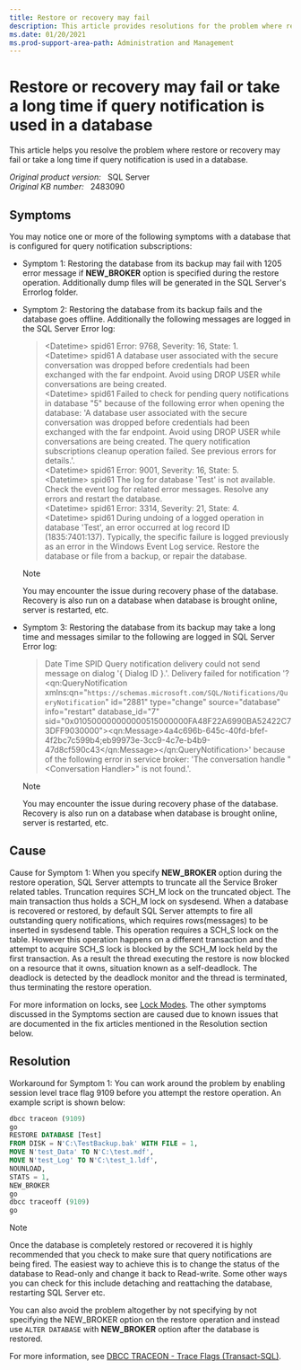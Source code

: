 ```yaml
---
title: Restore or recovery may fail
description: This article provides resolutions for the problem where restore or recovery may fail or take a long time if query notification is used in a database.
ms.date: 01/20/2021
ms.prod-support-area-path: Administration and Management
---
```

# Restore or recovery may fail or take a long time if query notification is used in a database

This article helps you resolve the problem where restore or recovery may fail or take a long time if query notification is used in a database.

_Original product version:_ &nbsp; SQL Server  
_Original KB number:_ &nbsp; 2483090

## Symptoms

You may notice one or more of the following symptoms with a database that is configured for query notification subscriptions:

- Symptom 1: Restoring the database from its backup may fail with 1205 error message if **NEW_BROKER** option is specified during the restore operation. Additionally dump files will be generated in the SQL Server's Errorlog folder.

- Symptom 2: Restoring the database from its backup fails and the database goes offline. Additionally the following messages are logged in the SQL Server Error log:

    > \<Datetime> spid61 Error: 9768, Severity: 16, State: 1.  
    \<Datetime> spid61 A database user associated with the secure conversation was dropped before credentials had been exchanged with the far endpoint. Avoid using DROP USER while conversations are being created.  
    \<Datetime> spid61 Failed to check for pending query notifications in database "5" because of the following error when opening the database: 'A database user associated with the secure conversation was dropped before credentials had been exchanged with the far endpoint. Avoid using DROP USER while conversations are being created. The query notification subscriptions cleanup operation failed. See previous errors for details.'.  
    \<Datetime> spid61 Error: 9001, Severity: 16, State: 5.  
    \<Datetime> spid61 The log for database 'Test' is not available. Check the event log for related error messages. Resolve any errors and restart the database.  
    \<Datetime> spid61 Error: 3314, Severity: 21, State: 4.  
    \<Datetime> spid61 During undoing of a logged operation in database 'Test', an error occurred at log record ID (1835:7401:137). Typically, the specific failure is logged previously as an error in the Windows Event Log service. Restore the database or file from a backup, or repair the database.

    > [!NOTE]
    > You may encounter the issue during recovery phase of the database. Recovery is also run on a database when database is brought online, server is restarted, etc.

- Symptom 3: Restoring the database from its backup may take a long time and messages similar to the following are logged in SQL Server Error log:

    > Date Time SPID Query notification delivery could not send message on dialog '{ Dialog ID }.'. Delivery failed for notification '?\<qn:QueryNotification xmlns:qn="`https://schemas.microsoft.com/SQL/Notifications/QueryNotification`" id="2881" type="change" source="database" info="restart" database_id="7" sid="0x010500000000000515000000FA48F22A6990BA52422C73DFF9030000">\<qn:Message>4a4c696b-645c-40fd-bfef-4f2bc7c599b4;eb99973e-3cc9-4c7e-b4b9-47d8cf590c43</qn:Message></qn:QueryNotification>' because of the following error in service broker: 'The conversation handle "\<Conversation Handler>" is not found.'.

    > [!NOTE]
    > You may encounter the issue during recovery phase of the database. Recovery is also run on a database when database is brought online, server is restarted, etc.

## Cause

Cause for Symptom 1: When you specify **NEW_BROKER** option during the restore operation, SQL Server attempts to truncate all the Service Broker related tables. Truncation requires SCH_M lock on the truncated object. The main transaction thus holds a SCH_M lock on sysdesend. When a database is recovered or restored, by default SQL Server attempts to fire all outstanding query notifications, which requires rows(messages) to be inserted in sysdesend table. This operation requires a SCH_S lock on the table. However this operation happens on a different transaction and the attempt to acquire SCH_S lock is blocked by the SCH_M lock held by the first transaction. As a result the thread executing the restore is now blocked on a resource that it owns, situation known as a self-deadlock. The deadlock is detected by the deadlock monitor and the thread is terminated, thus terminating the restore operation.

For more information on locks, see [Lock Modes](/previous-versions/sql/sql-server-2008-r2/ms175519(v=sql.105)). The other symptoms discussed in the Symptoms section are caused due to known issues that are documented in the fix articles mentioned in the Resolution section below.

## Resolution

Workaround for Symptom 1: You can work around the problem by enabling session level trace flag 9109 before you attempt the restore operation. An example script is shown below:

```sql
dbcc traceon (9109)
go
RESTORE DATABASE [Test] 
FROM DISK = N'C:\TestBackup.bak' WITH FILE = 1, 
MOVE N'test_Data' TO N'C:\test.mdf', 
MOVE N'test_Log' TO N'C:\test_1.ldf', 
NOUNLOAD, 
STATS = 1, 
NEW_BROKER
go
dbcc traceoff (9109)
go
```

> [!NOTE]
> Once the database is completely restored or recovered it is highly recommended that you check to make sure that query notifications are being fired. The easiest way to achieve this is to change the status of the database to Read-only and change it back to Read-write. Some other ways you can check for this include detaching and reattaching the database, restarting SQL Server etc.

You can also avoid the problem altogether by not specifying by not specifying the NEW_BROKER option on the restore operation and instead use `ALTER DATABASE` with **NEW_BROKER** option after the database is restored.

For more information, see [DBCC TRACEON - Trace Flags (Transact-SQL)](/sql/t-sql/database-console-commands/dbcc-traceon-trace-flags-transact-sql).
